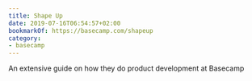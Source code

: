 ```yaml
---
title: Shape Up
date: 2019-07-16T06:54:57+02:00
bookmarkOf: https://basecamp.com/shapeup
category:
- basecamp
---
```

An extensive guide on how they do product development at Basecamp

